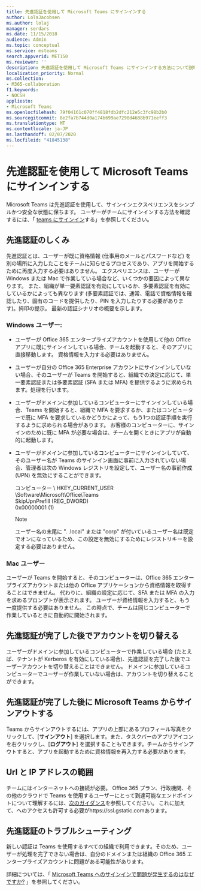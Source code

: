 ```yaml
---
title: 先進認証を使用して Microsoft Teams にサインインする
author: LolaJacobsen
ms.author: lolaj
manager: serdars
ms.date: 11/15/2018
audience: Admin
ms.topic: conceptual
ms.service: msteams
search.appverid: MET150
ms.reviewer: ''
description: 先進認証を使用して Microsoft Teams にサインインする方法について説明します。
localization_priority: Normal
ms.collection:
- M365-collaboration
f1.keywords:
- NOCSH
appliesto:
- Microsoft Teams
ms.openlocfilehash: 79f04161c070ff4818fdb2dfc212e5c3fc98b2b0
ms.sourcegitcommit: 8e2fa7b744d0a174b699ae7298d4688b971eeff3
ms.translationtype: MT
ms.contentlocale: ja-JP
ms.lasthandoff: 02/07/2020
ms.locfileid: "41845138"
---
```

<a name="sign-in-to-microsoft-teams-using-modern-authentication"></a>先進認証を使用して Microsoft Teams にサインインする
==========================

Microsoft Teams は先進認証を使用して、サインインエクスペリエンスをシンプルかつ安全な状態に保ちます。 ユーザーがチームにサインインする方法を確認するには、「 [teams にサインイン](https://support.office.com/article/sign-in-to-teams-ea4b1443-d11b-4791-8ae1-9977e7723055)する」を参照してください。

## <a name="how-modern-authentication-works"></a>先進認証のしくみ

先進認証とは、ユーザーが既に資格情報 (仕事用のメールとパスワードなど) を別の場所に入力したことをチームに知らせるプロセスであり、アプリを開始するために再度入力する必要はありません。 エクスペリエンスは、ユーザーが Windows または Mac で作業している場合など、いくつかの要因によって異なります。 また、組織が単一要素認証を有効にしているか、多要素認証を有効にしているかによっても異なります (多要素認証では、通常、電話で資格情報を確認したり、固有のコードを提供したり、PIN を入力したりする必要があります)。拇印の提示。 最新の認証シナリオの概要を示します。

### <a name="windows-users"></a>Windows ユーザー: 

- ユーザーが Office 365 エンタープライズアカウントを使用して他の Office アプリに既にサインインしている場合、チームを起動すると、そのアプリに直接移動します。 資格情報を入力する必要はありません。

- ユーザーが自分の Office 365 Enterprise アカウントにサインインしていない場合、そのユーザーが Teams を開始すると、組織での決定に応じて、単一要素認証または多要素認証 (SFA または MFA) を提供するように求められます。処理を行います。

- ユーザーがドメインに参加しているコンピューターにサインインしている場合、Teams を開始すると、組織で MFA を要求するか、またはコンピューターで既に MFA を要求しているかどうかによって、もう1つの認証手順を実行するように求められる場合があります。 お客様のコンピューターに、サインインのために既に MFA が必要な場合は、チームを開くときにアプリが自動的に起動します。

- ユーザーがドメインに参加しているコンピューターにサインインしていて、そのユーザー名が Teams のサインイン画面に事前に入力されていない場合、管理者は次の Windows レジストリを設定して、ユーザー名の事前作成 (UPN) を無効にすることができます。

  コンピューター \ HKEY_CURRENT_USER \Software\Microsoft\Office\Teams<br/>
  SkipUpnPrefill (REG_DWORD)<br/>
  0x00000001 (1)

    > [!NOTE]
    > ユーザー名の末尾に ". .local" または "corp" が付いているユーザー名は既定でオンになっているため、この設定を無効にするためにレジストリキーを設定する必要はありません。 


### <a name="mac-users"></a>Mac ユーザー 

ユーザーが Teams を開始すると、そのコンピューターは、Office 365 エンタープライズアカウントまたは他の Office アプリケーションから資格情報を取得することはできません。 代わりに、組織の設定に応じて、SFA または MFA の入力を求めるプロンプトが表示されます。 ユーザーが資格情報を入力すると、もう一度提供する必要はありません。 この時点で、チームは同じコンピューターで作業しているときに自動的に開始されます。

## <a name="switching-accounts-after-completing-modern-authentication"></a>先進認証が完了した後でアカウントを切り替える

ユーザーがドメインに参加しているコンピューターで作業している場合 (たとえば、テナントが Kerberos を有効にしている場合)、先進認証を完了した後でユーザーアカウントを切り替えることはできません。 ドメインに参加しているコンピューターでユーザーが作業していない場合は、アカウントを切り替えることができます。

## <a name="signing-out-of-microsoft-teams-after-completing-modern-authentication"></a>先進認証が完了した後に Microsoft Teams からサインアウトする
Teams からサインアウトするには、アプリの上部にあるプロフィール写真をクリックして、[**サインアウト**] を選択します。また、タスクバーのアプリアイコンを右クリックし、[**ログアウト**] を選択することもできます。チームからサインアウトすると、アプリを起動するために資格情報を再入力する必要があります。

## <a name="urls-and-ip-address-ranges"></a>Url と IP アドレスの範囲
チームにはインターネットへの接続が必要。 Office 365 プラン、行政機関、その他のクラウドで Teams を使用するユーザーにとって到達可能なエンドポイントについて理解するには、[次のガイダンス](https://docs.microsoft.com/office365/enterprise/urls-and-ip-address-ranges)を参照してください。 これに加えて、へのアクセスも許可する必要がhttps://ssl.gstatic.comあります。

## <a name="troubleshooting-modern-authentication"></a>先進認証のトラブルシューティング

新しい認証は Teams を使用するすべての組織で利用できます。そのため、ユーザーが処理を完了できない場合は、自分のドメインまたは組織の Office 365 エンタープライズアカウントに問題がある可能性があります。 

詳細については、「 [Microsoft Teams へのサインインで問題が発生するのはなぜですか?](https://support.office.com/article/why-am-i-having-trouble-signing-in-to-microsoft-teams-a02f683b-61a3-4008-9447-ee60c5593b0f) 」を参照してください。

